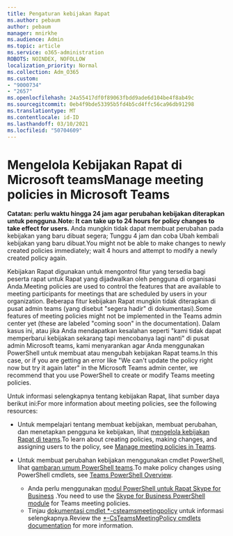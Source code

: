 ```yaml
---
title: Pengaturan kebijakan Rapat
ms.author: pebaum
author: pebaum
manager: mnirkhe
ms.audience: Admin
ms.topic: article
ms.service: o365-administration
ROBOTS: NOINDEX, NOFOLLOW
localization_priority: Normal
ms.collection: Adm_O365
ms.custom:
- "9000734"
- "2657"
ms.openlocfilehash: 24a55417df0f89063fbdd9ade6d104be4f8ab49c
ms.sourcegitcommit: 0eb4f9bde53395b5fd4b5cd4ffc56ca96db91298
ms.translationtype: MT
ms.contentlocale: id-ID
ms.lasthandoff: 03/10/2021
ms.locfileid: "50704609"
---
```

# <a name="manage-meeting-policies-in-microsoft-teams"></a><span data-ttu-id="bd061-102">Mengelola Kebijakan Rapat di Microsoft teams</span><span class="sxs-lookup"><span data-stu-id="bd061-102">Manage meeting policies in Microsoft Teams</span></span>

<span data-ttu-id="bd061-103">**Catatan: perlu waktu hingga 24 jam agar perubahan kebijakan diterapkan untuk pengguna.**</span><span class="sxs-lookup"><span data-stu-id="bd061-103">**Note: It can take up to 24 hours for policy changes to take effect for users.**</span></span> <span data-ttu-id="bd061-104">Anda mungkin tidak dapat membuat perubahan pada kebijakan yang baru dibuat segera; Tunggu 4 jam dan coba Ubah kembali kebijakan yang baru dibuat.</span><span class="sxs-lookup"><span data-stu-id="bd061-104">You might not be able to make changes to newly created policies immediately; wait 4 hours and attempt to modify a newly created policy again.</span></span>

<span data-ttu-id="bd061-105">Kebijakan Rapat digunakan untuk mengontrol fitur yang tersedia bagi peserta rapat untuk Rapat yang dijadwalkan oleh pengguna di organisasi Anda.</span><span class="sxs-lookup"><span data-stu-id="bd061-105">Meeting policies are used to control the features that are available to meeting participants for meetings that are scheduled by users in your organization.</span></span> <span data-ttu-id="bd061-106">Beberapa fitur kebijakan Rapat mungkin tidak diterapkan di pusat admin teams (yang disebut "segera hadir" di dokumentasi).</span><span class="sxs-lookup"><span data-stu-id="bd061-106">Some features of meeting policies might not be implemented in the Teams admin center yet (these are labeled "coming soon" in the documentation).</span></span> <span data-ttu-id="bd061-107">Dalam kasus ini, atau jika Anda mendapatkan kesalahan seperti "kami tidak dapat memperbarui kebijakan sekarang tapi mencobanya lagi nanti" di pusat admin Microsoft teams, kami menyarankan agar Anda menggunakan PowerShell untuk membuat atau mengubah kebijakan Rapat teams.</span><span class="sxs-lookup"><span data-stu-id="bd061-107">In this case, or if you are getting an error like "We can't update the policy right now but try it again later" in the Microsoft Teams admin center, we recommend that you use PowerShell to create or modify Teams meeting policies.</span></span> 

<span data-ttu-id="bd061-108">Untuk informasi selengkapnya tentang kebijakan Rapat, lihat sumber daya berikut ini:</span><span class="sxs-lookup"><span data-stu-id="bd061-108">For more information about meeting policies, see the following resources:</span></span>

- <span data-ttu-id="bd061-109">Untuk mempelajari tentang membuat kebijakan, membuat perubahan, dan menetapkan pengguna ke kebijakan, lihat [mengelola kebijakan Rapat di teams](https://docs.microsoft.com/microsoftteams/meeting-policies-in-teams).</span><span class="sxs-lookup"><span data-stu-id="bd061-109">To learn about creating policies, making changes, and assigning users to the policy, see [Manage meeting policies in Teams](https://docs.microsoft.com/microsoftteams/meeting-policies-in-teams).</span></span>

- <span data-ttu-id="bd061-110">Untuk membuat perubahan kebijakan menggunakan cmdlet PowerShell, lihat [gambaran umum PowerShell teams](https://docs.microsoft.com/microsoftteams/teams-powershell-overview).</span><span class="sxs-lookup"><span data-stu-id="bd061-110">To make policy changes using PowerShell cmdlets, see [Teams PowerShell Overview](https://docs.microsoft.com/microsoftteams/teams-powershell-overview).</span></span> 
    - <span data-ttu-id="bd061-111">Anda perlu menggunakan [modul PowerShell untuk Rapat Skype for Business](https://docs.microsoft.com/skypeforbusiness/set-up-your-computer-for-windows-powershell/download-and-install-the-skype-for-business-online-connector) .</span><span class="sxs-lookup"><span data-stu-id="bd061-111">You need to use the [Skype for Business PowerShell module](https://docs.microsoft.com/skypeforbusiness/set-up-your-computer-for-windows-powershell/download-and-install-the-skype-for-business-online-connector) for Teams meeting policies.</span></span> 
    - <span data-ttu-id="bd061-112">Tinjau [dokumentasi cmdlet \*-csteamsmeetingpolicy](https://docs.microsoft.com/search/?search=CsTeamsMeetingPolicy&view=skype-ps) untuk informasi selengkapnya.</span><span class="sxs-lookup"><span data-stu-id="bd061-112">Review the [\*-CsTeamsMeetingPolicy cmdlets documentation](https://docs.microsoft.com/search/?search=CsTeamsMeetingPolicy&view=skype-ps) for more information.</span></span>

